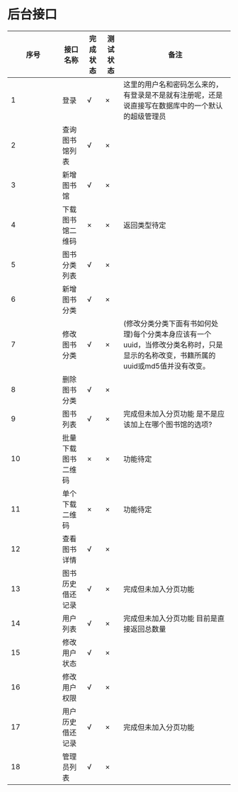 # 后台接口

<style> table th:first-of-type { width: 100px; } </style>
序号|接口名称|完成状态|测试状态|备注
-|----|-|-|-
1|登录|√|×|这里的用户名和密码怎么来的，有登录是不是就有注册呢，还是说直接写在数据库中的一个默认的超级管理员
2|查询图书馆列表|√|×|
3|新增图书馆|√|×|
4|下载图书馆二维码|×|×|返回类型待定
5|图书分类列表|√|×|
6|新增图书分类|√|×|
7|修改图书分类|√|×|(修改分类分类下面有书如何处理)每个分类本身应该有一个uuid，当修改分类名称时，只是显示的名称改变，书籍所属的uuid或md5值并没有改变。
8|删除图书分类|√|×|
9|图书列表|√|×|完成但未加入分页功能 是不是应该加上在哪个图书馆的选项?
10|批量下载图书二维码|×|×|功能待定
11|单个下载二维码|×|×|功能待定
12|查看图书详情|√|×|
13|图书历史借还记录|√|×|完成但未加入分页功能
14|用户列表|√|×|完成但未加入分页功能  目前是直接返回总数量
15|修改用户状态|√|×|
16|修改用户权限|√|×|
17|用户历史借还记录|√|×|完成但未加入分页功能
18|管理员列表|√|×|
